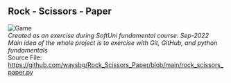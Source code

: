 ## Rock - Scissors - Paper
![Game](https://www.helpmykidlearn.ie/images/uploads/rock,_paper_larger.jpg)<br>
*Created as an exercise during SoftUni fundamental course: Sep-2022*<br>
*Main idea of the whole project is to exercise with Git, GitHub, and python fundamentals*<br>
Source File: https://github.com/waysbg/Rock_Scissors_Paper/blob/main/rock_scissors_paper.py
